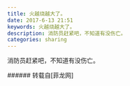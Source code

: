 ```yaml
---
title: 火越烧越大了。
date: 2017-6-13 21:51
keywords: 火越烧越大了。
description: 消防员赶紧吧，不知道有没伤亡。
categories: sharing
---
```

<td class="t_f" id="postmessage_764235">

消防员赶紧吧，不知道有没伤亡。<br/>
<img alt="" border="0" class="zoom" data-cf-modified-fb9acbde93bf99c1b5680ba1-="" file="http://www.flw.ph/data/appbyme/upload/image/201706/13/A79CHyJnwUO8.jpg" id="aimg_QDppk" lazyloadthumb="1" onclick="" onmouseover="" src="http://www.flw.ph/data/appbyme/upload/image/201706/13/A79CHyJnwUO8.jpg"/><br/>
<img alt="" border="0" class="zoom" data-cf-modified-fb9acbde93bf99c1b5680ba1-="" file="http://www.flw.ph/data/appbyme/upload/image/201706/13/BLH5VLZnqpbF.jpg" id="aimg_wISaP" lazyloadthumb="1" onclick="" onmouseover="" src="http://www.flw.ph/data/appbyme/upload/image/201706/13/BLH5VLZnqpbF.jpg"/><br/>
<img alt="" border="0" class="zoom" data-cf-modified-fb9acbde93bf99c1b5680ba1-="" file="http://www.flw.ph/data/appbyme/upload/image/201706/13/XzKqzDN9tiJ7.jpg" id="aimg_Q1c11" lazyloadthumb="1" onclick="" onmouseover="" src="http://www.flw.ph/data/appbyme/upload/image/201706/13/XzKqzDN9tiJ7.jpg"/><br/>
<img alt="" border="0" class="zoom" data-cf-modified-fb9acbde93bf99c1b5680ba1-="" file="http://www.flw.ph/data/appbyme/upload/image/201706/13/8arg8jh13nuG.jpg" id="aimg_F8Q78" lazyloadthumb="1" onclick="" onmouseover="" src="http://www.flw.ph/data/appbyme/upload/image/201706/13/8arg8jh13nuG.jpg"/><br/>
</td>
###### 转载自[菲龙网]